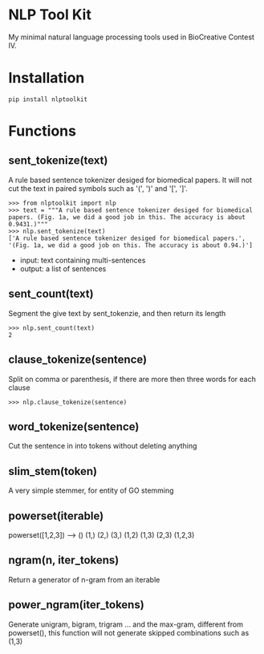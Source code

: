 # NLP Tool Kit
My minimal natural language processing tools used in BioCreative Contest IV.

# Installation 
    pip install nlptoolkit

# Functions
## sent_tokenize(text)
A rule based sentence tokenizer desiged for biomedical papers. It will not cut the text in paired symbols such as '(', ')' and '[', ']'. 

    >>> from nlptoolkit import nlp
    >>> text = """A rule based sentence tokenizer desiged for biomedical papers. (Fig. 1a, we did a good job in this. The accuracy is about 0.9431.)"""
    >>> nlp.sent_tokenize(text)
    ['A rule based sentence tokenizer desiged for biomedical papers.', '(Fig. 1a, we did a good job on this. The accuracy is about 0.94.)']
    
- input: text containing multi-sentences
- output: a list of sentences

## sent_count(text)
Segment the give text by sent_tokenzie, and then return its length

    >>> nlp.sent_count(text)
    2

## clause_tokenize(sentence)
Split on comma or parenthesis, if there are more then three words for each clause

    >>> nlp.clause_tokenize(sentence)



## word_tokenize(sentence)
Cut the sentence in into tokens without deleting anything

## slim_stem(token)
A very simple stemmer, for entity of GO stemming

## powerset(iterable)
powerset([1,2,3]) --> () (1,) (2,) (3,) (1,2) (1,3) (2,3) (1,2,3)

## ngram(n, iter_tokens)
Return a generator of n-gram from an iterable

## power_ngram(iter_tokens)
Generate unigram, bigram, trigram ... and the max-gram, different from powerset(), this function will not generate skipped combinations such as (1,3)

